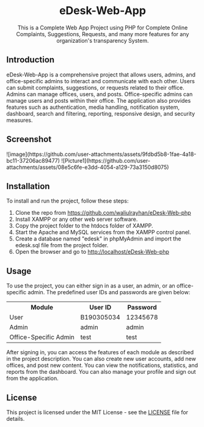 <h1 align="center">eDesk-Web-App</h1>
<p align="center">This is a Complete Web App Project using PHP for Complete Online Complaints, Suggestions, Requests, and many more features for any organization's transparency System.</p>

<h2>Introduction</h2>
<p>
eDesk-Web-App is a comprehensive project that allows users, admins, and office-specific admins to interact and communicate with each other. Users can submit complaints, suggestions, or requests related to their office. Admins can manage offices, users, and posts. Office-specific admins can manage users and posts within their office. The application also provides features such as authentication, media handling, notification system, dashboard, search and filtering, reporting, responsive design, and security measures.
</p>

<h2>Screenshot</h2>
![image](https://github.com/user-attachments/assets/9fdbd5b8-1fae-4a18-bc11-37206ac89477)
![Picture1](https://github.com/user-attachments/assets/08e5c6fe-e3dd-4054-a129-73a3150d8075)

<h2>Installation</h2>
<p>
To install and run the project, follow these steps:
</p>
<ol>
<li>Clone the repo from <a href="https://github.com/waliulrayhan/eDesk-Web-php">https://github.com/waliulrayhan/eDesk-Web-php</a></li>
<li>Install XAMPP or any other web server software.</li>
<li>Copy the project folder to the htdocs folder of XAMPP.</li>
<li>Start the Apache and MySQL services from the XAMPP control panel.</li>
<li>Create a database named "edesk" in phpMyAdmin and import the edesk.sql file from the project folder.</li>
<li>Open the browser and go to <a href="http://localhost/eDesk-Web-php">http://localhost/eDesk-Web-php</a></li>
</ol>

<h2>Usage</h2>
<p>
To use the project, you can either sign in as a user, an admin, or an office-specific admin. The predefined user IDs and passwords are given below:
</p>
<table>
<tr>
<th>Module</th>
<th>User ID</th>
<th>Password</th>
</tr>
<tr>
<td>User</td>
<td>B190305034</td>
<td>12345678</td>
</tr>
<tr>
<td>Admin</td>
<td>admin</td>
<td>admin</td>
</tr>
<tr>
<td>Office-Specific Admin</td>
<td>test</td>
<td>test</td>
</tr>
</table>
<p>
After signing in, you can access the features of each module as described in the project description. You can also create new user accounts, add new offices, and post new content. You can view the notifications, statistics, and reports from the dashboard. You can also manage your profile and sign out from the application.
</p>

<h2>License</h2>
<p>
This project is licensed under the MIT License - see the <a href="https://github.com/waliulrayhan/eDesk-Web-php/blob/main/LICENSE">LICENSE</a> file for details.
</p>
